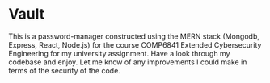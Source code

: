 # Vault
This is a password-manager constructed using the MERN stack (Mongodb, Express, React, Node.js) for the course COMP6841 Extended Cybersecurity Engineering for my university assignment. Have a look through my codebase and enjoy. Let me know of any improvements I could make in terms of the security of the code.
